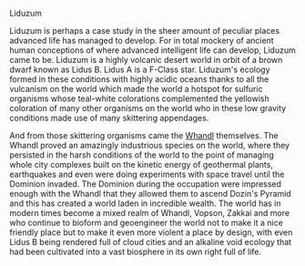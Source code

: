 Liduzum

Liduzum is perhaps a case study in the sheer amount of peculiar places advanced life has managed to develop.  For in total mockery of ancient human conceptions of where advanced intelligent life can develop, Liduzum came to be.  Liduzum is a highly volcanic desert world in orbit of a brown dwarf known as Lidus B.  Lidus A is a F-Class star.  Liduzum's ecology formed in these conditions with highly acidic oceans thanks to all the vulcanism on the world which made the world a hotspot for sulfuric organisms whose teal-white colorations complemented the yellowish coloration of many other organisms on the world who in these low gravity conditions made use of many skittering appendages.

And from those skittering organisms came the [Whandl](../../Stellar_Abyss_Setting_Bible/2_Sapients/Darwinian/Whandl.md) themselves.  The Whandl proved an amazingly industrious species on the world, where they persisted in the harsh conditions of the world to the point of managing whole city complexes built on the kinetic energy of geothermal plants, earthquakes and even were doing experiments with space travel until the Dominion invaded.  The Dominion during the occupation were impressed enough with the Whandl that they allowed them to ascend Dozin's Pyramid and this has created a world laden in incredible wealth.  The world has in modern times become a mixed realm of Whandl, Vopson, Zakkai and more who continue to bioform and geoengineer the world not to make it a nice friendly place but to make it even more violent a place by design, with even Lidus B being rendered full of cloud cities and an alkaline void ecology that had been cultivated into a vast biosphere in its own right full of life.  
